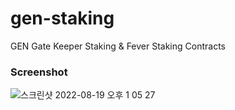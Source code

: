 # gen-staking
GEN Gate Keeper Staking &amp; Fever Staking Contracts

### Screenshot
![스크린샷 2022-08-19 오후 1 05 27](https://user-images.githubusercontent.com/34641838/185543479-dae06919-537f-4fa1-94f6-9152b05d2cf7.png)
